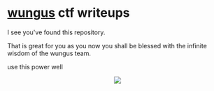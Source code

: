 # [wungus](https://ctftime.org/team/180821) ctf writeups

I see you've found this repository.

That is great for you as you now you shall be blessed with the infinite wisdom of the wungus team.

use this power well

<p align="center"><img src="https://static.wikia.nocookie.net/riskofrain2_gamepedia_en/images/e/e1/Weeping_Fungus.png"></p>
